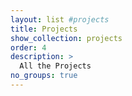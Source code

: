 ```yaml
---
layout: list #projects
title: Projects
show_collection: projects
order: 4
description: >
  All the Projects
no_groups: true
---
```

